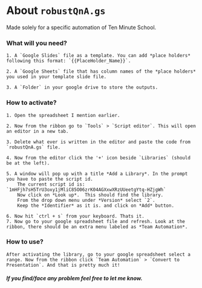# About `robustQnA.gs`

Made solely for a specific automation of Ten Minute School.

### What will you need?
    1. A `Google Slides` file as a template. You can add *place holders* following this format: `{{PlaceHolder_Name}}`.

    2. A `Google Sheets` file that has column names of the *place holders* you used in your template slide file.

    3. A `Folder` in your google drive to store the outputs.

### How to activate?
    1. Open the spreadsheet I mention earlier.

    2. Now from the ribbon go to `Tools` > `Script editor`. This will open an editor in a new tab.

    3. Delete what ever is written in the editor and paste the code from `robustQnA.gs` file.

    4. Now from the editor click the '+' icon beside `Libraries` (should be at the left).

    5. A window will pop up with a title *Add a Library*. In the prompt you have to paste the script id.
        The current script id is: `1mHFjh7sH5TrU3oxy1jMliC85O06zrK04AGXxwXRzUUeetgYtq-HZjgWh`
        Now click on *Look up*.  This should find the library.
        From the drop down menu under *Version* select `2`.
        Keep the *Identifier* as it is. and click on *Add* button.
    
    6. Now hit `ctrl + s` from your keyboard. Thats it.
    7. Now go to your google spreadsheet file and refresh. Look at the ribbon, there should be an extra menu labeled as *Team Automation*.

### How to use?

    After activating the library, go to your google spreadsheet select a range. Now from the ribbon click `Team Automation` > `Convert to Presentation`. And that is pretty much it!

##### If you find/face any problem feel free to let me know.
